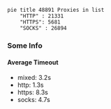 
```mermaid
pie title 48891 Proxies in list
    "HTTP" : 21331
    "HTTPS": 5681
    "SOCKS" : 26894
```

### Some Info
#### Average Timeout

- mixed: 3.2s
- http: 1.3s
- https: 8.3s
- socks: 4.7s